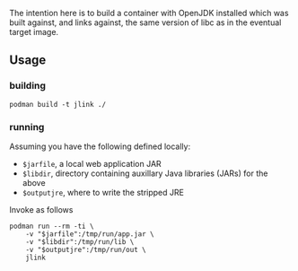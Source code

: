 The intention here is to build a container with OpenJDK installed
which was built against, and links against, the same version of
libc as in the eventual target image.

## Usage

### building

    podman build -t jlink ./

### running

Assuming you have the following defined locally:

 * `$jarfile`, a local web application JAR
 * `$libdir`, directory containing auxillary Java libraries (JARs) for the above
 * `$outputjre`, where to write the stripped JRE

Invoke as follows

    podman run --rm -ti \
        -v "$jarfile":/tmp/run/app.jar \
        -v "$libdir":/tmp/run/lib \
        -v "$outputjre":/tmp/run/out \
        jlink
